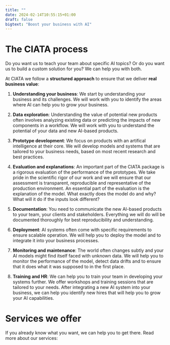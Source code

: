 ```yaml
---
title: ""
date: 2024-02-14T10:55:15+01:00
draft: false
bigtext: "Boost your business with AI"
---
```

# The CIATA process
Do you want us to teach your team about specific AI topics? Or do you want us to build a custom solution for you? We can help you with both. 

At CIATA we follow a **structured approach** to ensure that we deliver **real business value**:

1. **Understanding your business**: We start by understanding your business and its challenges. We will work with you to identify the areas where AI can help you to grow your business.

2. **Data exploration**: Understanding the value of potential new products often involves analyzing existing data or predicting the impacts of new components in a workflow. We will work with you to understand the potential of your data and new AI-based products.

3. **Prototype development**: We focus on products with an artifical intelligence at their core. We will develop models and systems that are tailored to your business needs, based on most recent research and best practices. 

4. **Evaluation and explanations**: An important part of the CIATA package is a rigorous evaluation of the performance of the prototypes. We take pride in the scientific rigor of our work and we will ensure that our assessment is transparent, reproducible and representative of the production environment. An essential part of the evaluation is the explanation of the model. What exactly does the model do and why? What will it do if the inputs look different?

5. **Documentation**: You need to communicate the new AI-based products to your team, your clients and stakeholders. Everything we will do will be documented thoroughly for best reproducibility and understanding.

6. **Deployment**: AI systems often come with specific requirements to ensure scalable operation. We will help you to deploy the model and to integrate it into your business processes.

7. **Monitoring and maintenance**: The world often changes subtly and your AI models might find itself faced with unknown data. We will help you to monitor the performance of the model, detect data drifts and to ensure that it does what it was supposed to in the first place.

8. **Training and HR**: We can help you to train your team in developing your systems further. We offer workshops and training sessions that are tailored to your needs. After integrating a new AI system into your business, we can help you identify new hires that will help you to grow your AI capabilities.

# Services we offer
If you already know what you want, we can help you to get there. Read more about our services:
